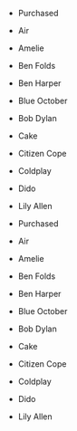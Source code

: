 -   Purchased

-   Air

-   Amelie

-   Ben Folds

-   Ben Harper

-   Blue October

-   Bob Dylan

-   Cake

-   Citizen Cope

-   Coldplay

-   Dido

-   Lily Allen

-   Purchased

-   Air

-   Amelie

-   Ben Folds

-   Ben Harper

-   Blue October

-   Bob Dylan

-   Cake

-   Citizen Cope

-   Coldplay

-   Dido

-   Lily Allen
